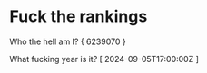 # Fuck the rankings

Who the hell am I?
{ 6239070 }

What fucking year is it?
[ 2024-09-05T17:00:00Z ]
